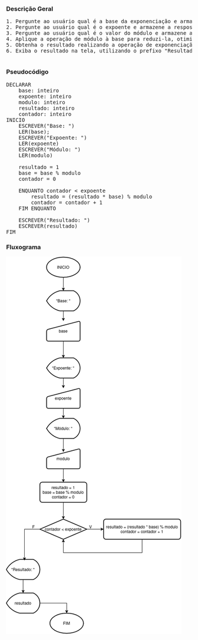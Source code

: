### Descrição Geral

<pre>
1. Pergunte ao usuário qual é a base da exponenciação e armazene a resposta na variável "base".
2. Pergunte ao usuário qual é o expoente e armazene a resposta na variável "expoente".
3. Pergunte ao usuário qual é o valor do módulo e armazene a resposta na variável "modulo".
4. Aplique a operação de módulo à base para reduzi-la, otimizando o cálculo da exponenciação.
5. Obtenha o resultado realizando a operação de exponenciação utilizando multiplicações sucessivas enquanto aplica o operador módulo em cada etapa, a fim de otimizar o desempenho do calculo.
6. Exiba o resultado na tela, utilizando o prefixo "Resultado: ".

</pre>

### Pseudocódigo

<pre>
DECLARAR
    base: inteiro
    expoente: inteiro
    modulo: inteiro
    resultado: inteiro
    contador: inteiro
INICIO
    ESCREVER("Base: ")
    LER(base);
    ESCREVER("Expoente: ")
    LER(expoente)
    ESCREVER("Módulo: ")
    LER(modulo)

    resultado = 1
    base = base % modulo
    contador = 0

    ENQUANTO contador < expoente
        resultado = (resultado * base) % modulo
        contador = contador + 1
    FIM ENQUANTO

    ESCREVER("Resultado: ")
    ESCREVER(resultado)
FIM
</pre>

### Fluxograma

![fluxograma](flowchart.drawio.png)
